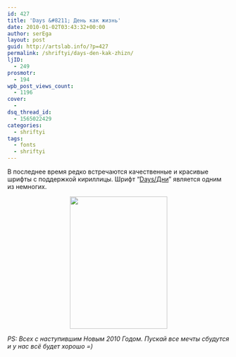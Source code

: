 ```yaml
---
id: 427
title: 'Days &#8211; День как жизнь'
date: 2010-01-02T03:43:32+00:00
author: serEga
layout: post
guid: http://artslab.info/?p=427
permalink: /shriftyi/days-den-kak-zhizn/
ljID:
  - 249
prosmotr:
  - 194
wpb_post_views_count:
  - 1196
cover:
  -
dsq_thread_id:
  - 1565022429
categories:
  - shriftyi
tags:
  - fonts
  - shriftyi
---
```

В последнее время редко встречаются качественные и красивые шрифты с поддержкой кириллицы. Шрифт &#8220;<a href="http://www.behance.net/Gallery/Days-typeface/190108" target="_blank">Days/Дни</a>&#8221; является одним из немногих.



<center>
  <a href="http://googledrive.com/host/0B9lHVSSSdxdxd0hjdUdmRzY3Tjg/days.jpg"><img class="aligncenter" title="days" src="http://googledrive.com/host/0B9lHVSSSdxdxd0hjdUdmRzY3Tjg/days-221x300.jpg" alt="" width="221" height="300" /></a>
</center>



_PS: Всех с наступившим Новым 2010 Годом. Пускай все мечты сбудутся и у нас всё будет хорошо =)_